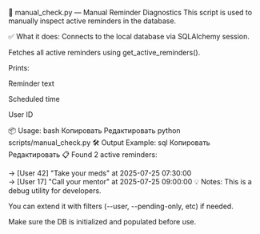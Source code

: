 📄 manual_check.py — Manual Reminder Diagnostics
This script is used to manually inspect active reminders in the database.

✅ What it does:
Connects to the local database via SQLAlchemy session.

Fetches all active reminders using get_active_reminders().

Prints:

Reminder text

Scheduled time

User ID

📦 Usage:
bash
Копировать
Редактировать
python scripts/manual_check.py
🛠️ Output Example:
sql
Копировать
Редактировать
📋 Found 2 active reminders:

→ [User 42] "Take your meds" at 2025-07-25 07:30:00  
→ [User 17] "Call your mentor" at 2025-07-25 09:00:00
💡 Notes:
This is a debug utility for developers.

You can extend it with filters (--user, --pending-only, etc) if needed.

Make sure the DB is initialized and populated before use.

